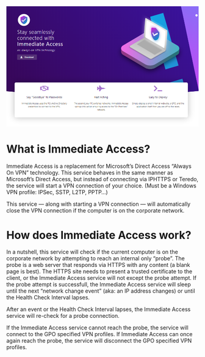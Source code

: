 <a href="https://github.com/belowaverage-org/ImmediateAccess/releases">
  <img src="https://raw.githubusercontent.com/belowaverage-org/ImmediateAccess/master/ImmediateAccessAssets/banner.png">
</a>

# What is Immediate Access?
Immediate Access is a replacement for Microsoft’s Direct Access “Always On VPN” technology. This service behaves in the same manner as Microsoft’s Direct Access, but instead of connecting via IPHTTPS or Teredo, the service will start a VPN connection of your choice. (Must be a Windows VPN profile: IPSec, SSTP, L2TP, PPTP…)

This service — along with starting a VPN connection — will automatically close the VPN connection if the computer is on the corporate network.


# How does Immediate Access work?
In a nutshell, this service will check if the current computer is on the corporate network by attempting to reach an internal only “probe”. The probe is a web server that responds via HTTPS with any content (a blank page is best). The HTTPS site needs to present a trusted certificate to the client, or the Immediate Access service will not except the probe attempt. If the probe attempt is successfull, the Immediate Access service will sleep until the next “network change event” (aka: an IP address changes) or until the Health Check Interval lapses.

After an event or the Health Check Interval lapses, the Immediate Access service will re-check for a probe connection.

If the Immediate Access service cannot reach the probe, the service will connect to the GPO specified VPN profiles. If Immediate Access can once again reach the probe, the service will disconnect the GPO specified VPN profiles.
